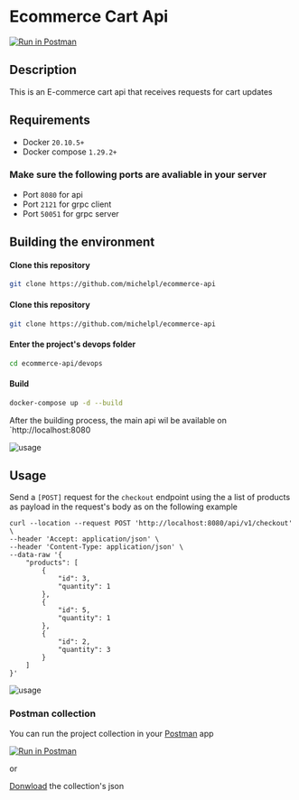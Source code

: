 # Ecommerce Cart Api

[![Run in Postman](https://run.pstmn.io/button.svg)](https://app.getpostman.com/run-collection/1954140-559ca720-0fdb-40f2-8a00-dba85e42b67e?action=collection%2Ffork&collection-url=entityId%3D1954140-559ca720-0fdb-40f2-8a00-dba85e42b67e%26entityType%3Dcollection%26workspaceId%3D884cf7ff-ca99-4231-944e-d47ac4babda5)

## Description

This is an E-commerce cart api that receives requests for cart updates

## Requirements

- Docker `20.10.5+`
- Docker compose `1.29.2+`

### Make sure the following ports are avaliable in your server

* Port `8080` for api
* Port `2121` for grpc client
* Port `50051` for grpc server


## Building the environment

#### Clone this repository

```bash
git clone https://github.com/michelpl/ecommerce-api
```

#### Clone this repository

```bash
git clone https://github.com/michelpl/ecommerce-api
```

#### Enter the project's devops folder

```bash
cd ecommerce-api/devops
```

#### Build

```bash
docker-compose up -d --build
```

After the building process, the main api wil be available on `http://localhost:8080

![usage](https://imgur.com/NDq1w0x.gif)

## Usage

Send a `[POST]` request for the `checkout` endpoint using the a list of products as payload in the request's body as on the following example

```shell
curl --location --request POST 'http://localhost:8080/api/v1/checkout' \
--header 'Accept: application/json' \
--header 'Content-Type: application/json' \
--data-raw '{
    "products": [
        {
            "id": 3,
            "quantity": 1
        },
        {
            "id": 5,
            "quantity": 1
        },
        {
            "id": 2,
            "quantity": 3
        }
    ]
}'
```

![usage](https://imgur.com/yYIgaHX.gif)

### Postman collection

You can run the project collection in your [Postman]("https://www.postman.com/") app

[![Run in Postman](https://run.pstmn.io/button.svg)](https://app.getpostman.com/run-collection/1954140-559ca720-0fdb-40f2-8a00-dba85e42b67e?action=collection%2Ffork&collection-url=entityId%3D1954140-559ca720-0fdb-40f2-8a00-dba85e42b67e%26entityType%3Dcollection%26workspaceId%3D884cf7ff-ca99-4231-944e-d47ac4babda5)

or

[Donwload](https://www.getpostman.com/collections/a391fac6619543eae84f) the collection's json


